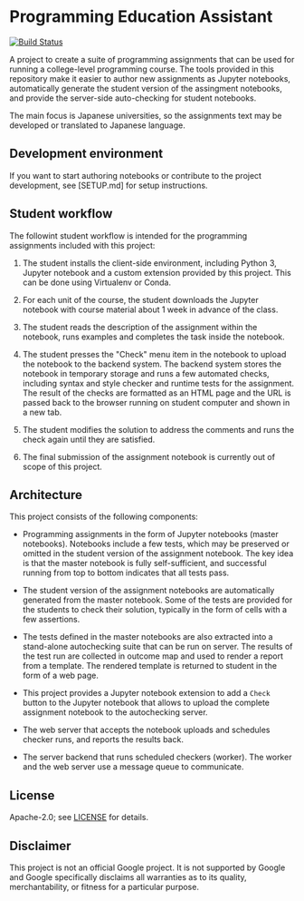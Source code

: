 # Programming Education Assistant

[![Build Status](https://travis-ci.org/google/prog-edu-assistant.svg?branch=master)](https://travis-ci.org/google/prog-edu-assistant)

A project to create a suite of programming assignments that can be used for
running a college-level programming course. The tools provided in this
repository make it easier to author new assignments as Jupyter notebooks,
automatically generate the student version of the assingment notebooks, and
provide the server-side auto-checking for student notebooks.

The main focus is Japanese universities, so the assignments text may be
developed or translated to Japanese language.

## Development environment

If you want to start authoring notebooks or contribute to the project
development, see [SETUP.md] for setup instructions.

## Student workflow

The followint student workflow is intended for the programming assignments
included with this project:

1.  The student installs the client-side environment, including Python 3,
    Jupyter notebook and a custom extension provided by this project. This can
    be done using Virtualenv or Conda.

2.  For each unit of the course, the student downloads the Jupyter notebook with
    course material about 1 week in advance of the class.

3.  The student reads the description of the assignment within the notebook,
    runs examples and completes the task inside the notebook.

4.  The student presses the "Check" menu item in the notebook to upload the
    notebook to the backend system. The backend system stores the notebook in
    temporary storage and runs a few automated checks, including syntax and
    style checker and runtime tests for the assignment. The result of the checks
    are formatted as an HTML page and the URL is passed back to the browser
    running on student computer and shown in a new tab.

5.  The student modifies the solution to address the comments and runs the check
    again until they are satisfied.

6.  The final submission of the assignment notebook is currently out of scope of
    this project.

## Architecture

This project consists of the following components:

*   Programming assignments in the form of Jupyter notebooks (master notebooks).
    Notebooks include a few tests, which may be preserved or omitted in the
    student version of the assignment notebook. The key idea is that the master
    notebook is fully self-sufficient, and successful running from top to bottom
    indicates that all tests pass.

*   The student version of the assignment notebooks are automatically generated
    from the master notebook. Some of the tests are provided for the students to
    check their solution, typically in the form of cells with a few assertions.

*   The tests defined in the master notebooks are also extracted into a
    stand-alone autochecking suite that can be run on server. The results of the
    test run are collected in outcome map and used to render a report from a
    template. The rendered template is returned to student in the form of a web
    page.

*   This project provides a Jupyter notebook extension to add a `Check` button
    to the Jupyter notebook that allows to upload the complete assignment
    notebook to the autochecking server.

*   The web server that accepts the notebook uploads and schedules checker runs,
    and reports the results back.

*   The server backend that runs scheduled checkers (worker). The worker and the
    web server use a message queue to communicate.

## License

Apache-2.0; see [LICENSE](LICENSE) for details.

## Disclaimer

This project is not an official Google project. It is not supported by Google
and Google specifically disclaims all warranties as to its quality,
merchantability, or fitness for a particular purpose.
